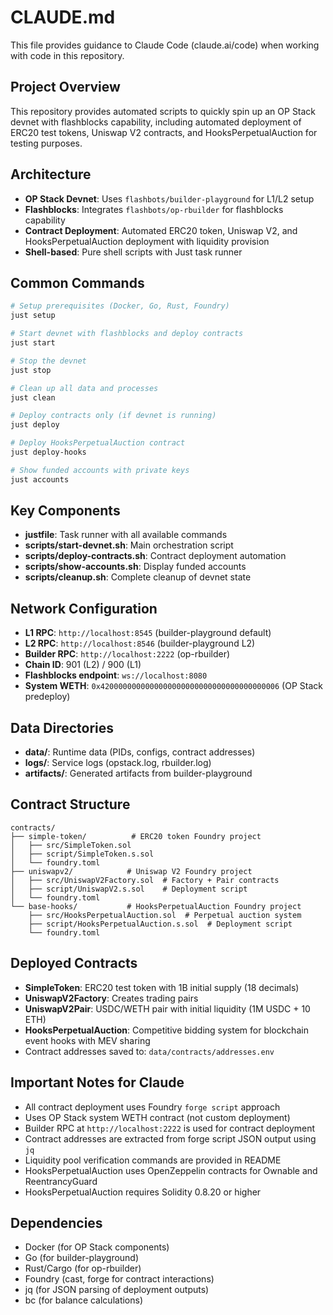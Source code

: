 # CLAUDE.md

This file provides guidance to Claude Code (claude.ai/code) when working with code in this repository.

## Project Overview

This repository provides automated scripts to quickly spin up an OP Stack devnet with flashblocks capability, including automated deployment of ERC20 test tokens, Uniswap V2 contracts, and HooksPerpetualAuction for testing purposes.

## Architecture

- **OP Stack Devnet**: Uses `flashbots/builder-playground` for L1/L2 setup
- **Flashblocks**: Integrates `flashbots/op-rbuilder` for flashblocks capability
- **Contract Deployment**: Automated ERC20 token, Uniswap V2, and HooksPerpetualAuction deployment with liquidity provision
- **Shell-based**: Pure shell scripts with Just task runner

## Common Commands

```bash
# Setup prerequisites (Docker, Go, Rust, Foundry)
just setup

# Start devnet with flashblocks and deploy contracts
just start

# Stop the devnet
just stop

# Clean up all data and processes
just clean

# Deploy contracts only (if devnet is running)
just deploy

# Deploy HooksPerpetualAuction contract
just deploy-hooks

# Show funded accounts with private keys
just accounts
```

## Key Components

- **justfile**: Task runner with all available commands
- **scripts/start-devnet.sh**: Main orchestration script
- **scripts/deploy-contracts.sh**: Contract deployment automation
- **scripts/show-accounts.sh**: Display funded accounts
- **scripts/cleanup.sh**: Complete cleanup of devnet state

## Network Configuration

- **L1 RPC**: `http://localhost:8545` (builder-playground default)
- **L2 RPC**: `http://localhost:8546` (builder-playground L2)
- **Builder RPC**: `http://localhost:2222` (op-rbuilder)
- **Chain ID**: 901 (L2) / 900 (L1)
- **Flashblocks endpoint**: `ws://localhost:8080`
- **System WETH**: `0x4200000000000000000000000000000000000006` (OP Stack predeploy)

## Data Directories

- **data/**: Runtime data (PIDs, configs, contract addresses)
- **logs/**: Service logs (opstack.log, rbuilder.log)
- **artifacts/**: Generated artifacts from builder-playground

## Contract Structure

```
contracts/
├── simple-token/          # ERC20 token Foundry project
│   ├── src/SimpleToken.sol
│   ├── script/SimpleToken.s.sol
│   └── foundry.toml
├── uniswapv2/            # Uniswap V2 Foundry project
│   ├── src/UniswapV2Factory.sol  # Factory + Pair contracts
│   ├── script/UniswapV2.s.sol    # Deployment script
│   └── foundry.toml
└── base-hooks/           # HooksPerpetualAuction Foundry project
    ├── src/HooksPerpetualAuction.sol  # Perpetual auction system
    ├── script/HooksPerpetualAuction.s.sol  # Deployment script
    └── foundry.toml
```

## Deployed Contracts

- **SimpleToken**: ERC20 test token with 1B initial supply (18 decimals)
- **UniswapV2Factory**: Creates trading pairs
- **UniswapV2Pair**: USDC/WETH pair with initial liquidity (1M USDC + 10 ETH)
- **HooksPerpetualAuction**: Competitive bidding system for blockchain event hooks with MEV sharing
- Contract addresses saved to: `data/contracts/addresses.env`

## Important Notes for Claude

- All contract deployment uses Foundry `forge script` approach
- Uses OP Stack system WETH contract (not custom deployment)
- Builder RPC at `http://localhost:2222` is used for contract deployment
- Contract addresses are extracted from forge script JSON output using `jq`
- Liquidity pool verification commands are provided in README
- HooksPerpetualAuction uses OpenZeppelin contracts for Ownable and ReentrancyGuard
- HooksPerpetualAuction requires Solidity 0.8.20 or higher

## Dependencies

- Docker (for OP Stack components)
- Go (for builder-playground)
- Rust/Cargo (for op-rbuilder)
- Foundry (cast, forge for contract interactions)
- jq (for JSON parsing of deployment outputs)
- bc (for balance calculations)